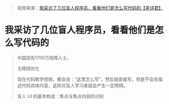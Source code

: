 > 视频来源：[我采访了几位盲人程序员，看看他们是怎么写代码的【差评君】](https://www.bilibili.com/video/BV1954y1d7z9)

# 我采访了几位盲人程序员，看看他们是怎么写代码的

> 中国现有1700万视障人士。
>
> 无障碍优化
>
> 现在代码教学视频，都会说：“这里怎么写”，然后就直接写，但是不会去描述代码具体内容，这样对盲人学习者就会产生一定障碍。
>
> 盲人 UI 的基本构成：焦点与焦点内容的识别

